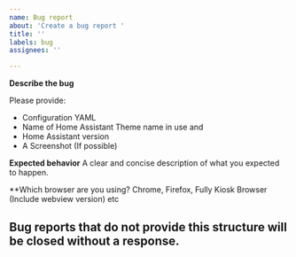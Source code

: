 ```yaml
---
name: Bug report
about: 'Create a bug report '
title: ''
labels: bug
assignees: ''

---
```


**Describe the bug**

Please provide: 
- Configuration YAML 
- Name of Home Assistant Theme name in use and 
- Home Assistant version
- A Screenshot (If possible)
  
**Expected behavior**
A clear and concise description of what you expected to happen.

**Which browser are you using? Chrome, Firefox, Fully Kiosk Browser (Include webview version) etc

## Bug reports that do not provide this structure will be closed without a response. 
